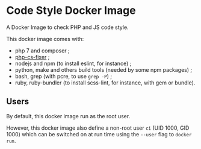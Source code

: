 # Code Style Docker Image

A Docker Image to check PHP and JS code style.

This docker image comes with:

* php 7 and composer ;
* [php-cs-fixer](http://cs.sensiolabs.org) ;
* nodejs and npm (to install eslint, for instance) ;
* python, make and others build tools (needed by some npm packages) ;
* bash, grep (with pcre, to use `grep -P`) ;
* ruby, ruby-bundler (to install scss-lint, for instance, with gem or bundle).


## Users

By default, this docker image run as the root user.

However, this docker image also define a non-root user `ci` (UID 1000, GID 1000) which can be switched on at run time using the `--user` flag to `docker run`.
